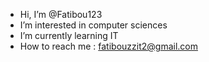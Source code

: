 - Hi, I’m @Fatibou123
- I’m interested in computer sciences
- I’m currently learning IT
- How to reach me : fatibouzzit2@gmail.com

<!---
Fatibou123/Fatibou123 is a ✨ special ✨ repository because its `README.md` (this file) appears on your GitHub profile.
You can click the Preview link to take a look at your changes.
--->
